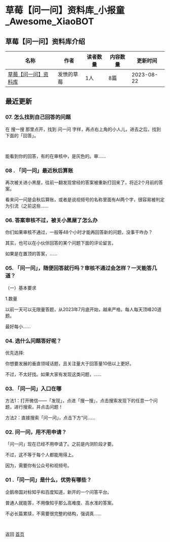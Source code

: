 # 草莓【问一问】资料库_小报童_Awesome_XiaoBOT

## 草莓【问一问】资料库介绍
>   
  


|名称|作者|读者数量|内容数量|更新时间|
|---|---|---|---|---|
|[草莓【问一问】资料库](https://xiaobot.net/p/wenyiwen?refer=9c3f1c95-a052-465a-9902-f6d75080262a)|发愤的草莓|1人|8篇|2023-08-22|

## 最近更新
### 07\. 怎么找到自己回答的问题

在 搜一搜 那里点开，找到 问一问 字样，再点右上角的小人儿，进去之后，找到下面的「回答」。

​

​能看到你的回答，有的在审核中，是灰色的。审......

### 08 . 「问一问」最近秋后算账

再次被关进小黑屋，往前一翻发现曾经的答案被重新打回来了，将近2个月前的答案。

看来问一问是会秋后算账，或者是说视频号的名称里面有AI两个字，很容易被判定为引流（之前这些......

### 06\. 答案审核不过，被关小黑屋了怎么办

你们如果审核不通过，一般等48个小时才能再回答新的问题，没事干咋办？

其实，也可以在小伙伴回答的某个问题下面的评论留言。

如果是在置顶的答案，......

### 05\. 「问一问」，随便回答就行吗？审核不通过会怎样？一天能答几道？

（一）基本要求

1.数量

以前一天可以无限量答题，从2023年7月底开始，越来严格，每人每天顶峰20道题。

最好每小......

### 04\. 选什么问题答好呢？

优先选择:

你想要发展的垂直领域话题，且关注量大于回答量10倍以上更好。

不过，不太好找。如果大家有发现这类问题，......

### 03\. 「问一问」入口在哪

方法1：打开微信——「发现」，点进「搜一搜」，点击搜索发现下的任意一个问题，进行搜索，并点击问题！

方法2：直接搜索「问一问」，点击下方“问......

### 02\. 问一问，用不用申请？

「问一问」现在已经不用申请了。之前是内测阶段才要。

不过，这不等于每个人都能用得上。

因为，需要你有公众号和视频号。

### 01 .「问一问」是什么，优势有哪些？

企鹅帝国对标知乎和百度知道，新开的一个问答平台。

普通人就能答，不用像知乎那么高难度、高水准的答案。

不必长篇累牍，不需要很完整的结构，强调真......


<a href="https://github.com/Reno9527/awesome-xiaobot" style="color: white; text-decoration: none;">awesome-xiaobot</a>

返回 [首页](../README.md)
